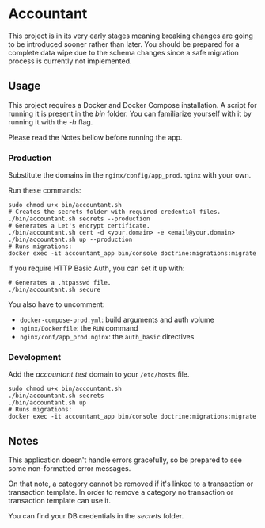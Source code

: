 # Accountant

This project is in its very early stages meaning breaking changes are going to be introduced sooner rather than later.
You should be prepared for a complete data wipe due to the schema changes since a safe migration process is currently
not implemented.

## Usage

This project requires a Docker and Docker Compose installation.
A script for running it is present in the _bin_ folder.
You can familiarize yourself with it by running it with the _-h_ flag.

Please read the Notes bellow before running the app.

### Production

Substitute the domains in the `nginx/config/app_prod.nginx` with your own. 

Run these commands:
```shell
sudo chmod u+x bin/accountant.sh
# Creates the secrets folder with required credential files.
./bin/accountant.sh secrets --production
# Generates a Let's encrypt certificate.
./bin/accountant.sh cert -d <your.domain> -e <email@your.domain>
./bin/accountant.sh up --production
# Runs migrations:
docker exec -it accountant_app bin/console doctrine:migrations:migrate
```

If you require HTTP Basic Auth, you can set it up with:
```shell
# Generates a .htpasswd file.
./bin/accountant.sh secure
```
You also have to uncomment:

* `docker-compose-prod.yml`: build arguments and auth volume
* `nginx/Dockerfile`: the `RUN` command
* `nginx/conf/app_prod.nginx`: the `auth_basic` directives

### Development

Add the _accountant.test_ domain to your `/etc/hosts` file.

```shell
sudo chmod u+x bin/accountant.sh
./bin/accountant.sh secrets
./bin/accountant.sh up
# Runs migrations:
docker exec -it accountant_app bin/console doctrine:migrations:migrate
```

## Notes

This application doesn't handle errors gracefully, so be prepared to see some non-formatted error messages.

On that note, a category cannot be removed if it's linked to a transaction or transaction template.
In order to remove a category no transaction or transaction template can use it.

You can find your DB credentials in the _secrets_ folder.
